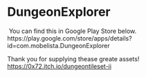 # DungeonExplorer
<img src="https://user-images.githubusercontent.com/55180559/183228322-adbb770d-ac0a-4a58-b0c8-1d9650de0e02.png" alt="">
You can find this in Google Play Store below.<br>
https://play.google.com/store/apps/details?id=com.mobelista.DungeonExplorer

Thank you for supplying thease greate assets!<br>
https://0x72.itch.io/dungeontileset-ii
